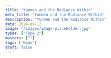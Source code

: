 ```yaml
---
title: "Yunmen and the Radiance Within"
meta_title: "Yunmen and the Radiance Within"
description: "Yunmen and the Radiance Within"
date: 2024-09-12
image: "/images/image-placeholder.jpg"
types: ["Type 2"]
masters: [""]
tags: ["Koan"]
draft: false
---
```


